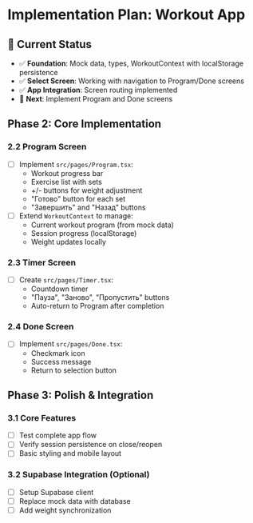 # Implementation Plan: Workout App

## 🎯 Current Status
- ✅ **Foundation**: Mock data, types, WorkoutContext with localStorage persistence
- ✅ **Select Screen**: Working with navigation to Program/Done screens  
- ✅ **App Integration**: Screen routing implemented
- 🚧 **Next**: Implement Program and Done screens

## Phase 2: Core Implementation

### 2.2 Program Screen  
- [ ] Implement `src/pages/Program.tsx`:
  - Workout progress bar
  - Exercise list with sets
  - +/- buttons for weight adjustment
  - "Готово" button for each set
  - "Завершить" and "Назад" buttons
- [ ] Extend `WorkoutContext` to manage:
  - Current workout program (from mock data)
  - Session progress (localStorage)
  - Weight updates locally

### 2.3 Timer Screen
- [ ] Create `src/pages/Timer.tsx`:
  - Countdown timer
  - "Пауза", "Заново", "Пропустить" buttons
  - Auto-return to Program after completion

### 2.4 Done Screen
- [ ] Implement `src/pages/Done.tsx`:
  - Checkmark icon
  - Success message
  - Return to selection button

## Phase 3: Polish & Integration

### 3.1 Core Features
- [ ] Test complete app flow
- [ ] Verify session persistence on close/reopen
- [ ] Basic styling and mobile layout

### 3.2 Supabase Integration (Optional)
- [ ] Setup Supabase client
- [ ] Replace mock data with database
- [ ] Add weight synchronization